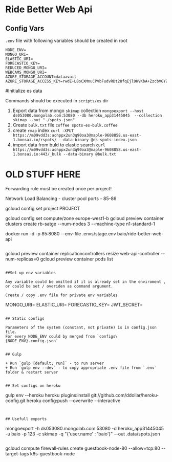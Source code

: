 Ride Better Web Api
===================

## Config Vars

`.env` file with following variables should be created in root 

```
NODE_ENV=
MONGO_URI=
ELASTIC_URI=
FORECASTIO_KEY=
REDUCED_MONGO_URI=
WEBCAMS_MONGO_URI=
AZURE_STORAGE_ACCOUNT=dataavail
AZURE_STORAGE_ACCESS_KEY=rwdE+L8oCXMnuCPVbFudvRDt28fqEjl9KVKbA+ZzcbVGYZQ6OR7YyK95Pk+QSNGEsgb3k6ZL4wctZFz5bhl26A==
```

#Initialize es data

Commands should be executed in `scripts/es` dir

1. Export data from mongo `skimap` collection
`mongoexport --host ds053080.mongolab.com:53080 --db heroku_app31445045  --collection skimap --out "./spots.json"`
2. Create `bulk.txt` file
`coffee spots-es-bulk.coffee`
3. create `rmap` index 
`curl -XPUT https://m09vdd3s:aohppx2un3q90oa3@maple-9608858.us-east-1.bonsai.io/rspots/ --data-binary @es-spots-index.json`
4. import data from buld to  elastic search
`curl https://m09vdd3s:aohppx2un3q90oa3@maple-9608858.us-east-1.bonsai.io:443/_bulk --data-binary @bulk.txt`
 
# OLD STUFF HERE

Forwarding rule must be created once per project! 

Network Load Balancing - cluster pool ports - 85-86

gcloud config set project PROJECT

gcloud config set compute/zone europe-west1-b
gcloud preview container clusters create rb-satge --num-nodes 3 --machine-type n1-standard-1


docker run -d -p 85:8080 --env-file .envs/stage.env baio/ride-better-web-api 

```

```
gcloud preview container replicationcontrollers resize web-api-controller --num-replicas=0
gcloud preview container pods list

```

##Set up env variables

Any variable could be omitted if it is already set in the enviroment , or could be set / overiden as command argument.

Create / copy .env file for private env variables

```
MONGO_URI=
ELASTIC_URI=
FORECASTIO_KEY=
JWT_SECRET=
```

## Static configs

Parameters of the system (constant, not private) is in config.json file.
For every NODE_ENV could by merged from `configs\{NODE_ENV}.config.json`


## Gulp

+ Run `gulp [default, run]` - to run server
+ Run `gulp env --dev` - to copy appropriate .env file from `.env` folder & restart server


## Set configs on heroku

```
gulp env --heroku
heroku plugins:install git://github.com/ddollar/heroku-config.git
heroku config:push --overwrite --interactive
```


## Usefull exports

```
mongoexport -h ds053080.mongolab.com:53080 -d heroku_app31445045 -u baio -p 123 -c skimap -q "{'user.name' : 'baio'}" --out .data/spots.json
```

```
gcloud compute firewall-rules create guestbook-node-80 --allow=tcp:80 --target-tags k8s-guestbook-node
```